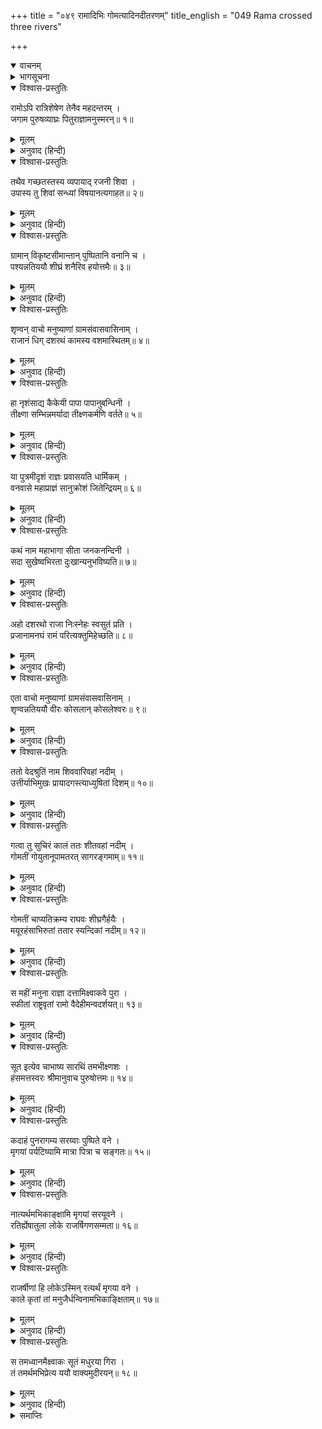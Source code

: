 +++
title = "०४९ रामादिभिः गोमत्यादिनदीतरणम्"
title_english = "049 Rama crossed three rivers"

+++
<details open><summary>वाचनम्</summary>
<div caption="श्रीराम-हरिसीताराममूर्ति-घनपाठिभ्यां वचनम्" class="audioEmbed" src="https://archive.org/download/Ramayana-recitation-Sriram-harisItArAmamUrti-Ghanapaati-v2/Kanda_2/Kanda_2_AYK-049-Gomathyadi_Naditharanam.mp3"></div>
</details>

<details><summary>भागसूचना</summary>

49. ग्रामवासियोंकी बातें सुनते हुए श्रीरामका कोसल जनपदको लाँघते हुए आगे जाना और वेदश्रुति, गोमती एवं स्यन्दिका नदियोंको पार करके सुमन्त्रसे कुछ कहना
</details>

<details open><summary>विश्वास-प्रस्तुतिः</summary>

रामोऽपि रात्रिशेषेण तेनैव महदन्तरम् ।  
जगाम पुरुषव्याघ्रः पितुराज्ञामनुस्मरन्॥ १॥
</details>

<details><summary>मूलम्</summary>

रामोऽपि रात्रिशेषेण तेनैव महदन्तरम् ।  
जगाम पुरुषव्याघ्रः पितुराज्ञामनुस्मरन्॥ १॥
</details>

<details><summary>अनुवाद (हिन्दी)</summary>

उधर पुरुषसिंह श्रीराम भी पिताकी आज्ञाका बारंबार स्मरण करते हुए उस शेष रात्रिमें ही बहुत दूर निकल गये॥
</details>

<details open><summary>विश्वास-प्रस्तुतिः</summary>

तथैव गच्छतस्तस्य व्यपायाद् रजनी शिवा ।  
उपास्य तु शिवां सन्ध्यां विषयानत्यगाहत॥ २॥
</details>

<details><summary>मूलम्</summary>

तथैव गच्छतस्तस्य व्यपायाद् रजनी शिवा ।  
उपास्य तु शिवां सन्ध्यां विषयानत्यगाहत॥ २॥
</details>

<details><summary>अनुवाद (हिन्दी)</summary>

उसी तरह चलते-चलते उनकी वह कल्याणमयी रजनी भी व्यतीत हो गयी । सबेरा होनेपर मङ्गलमयी संध्योपासना करके वे विभिन्न जनपदोंको लाँघते हुए चल दिये॥ २॥
</details>

<details open><summary>विश्वास-प्रस्तुतिः</summary>

ग्रामान् विकृष्टसीमान्तान् पुष्पितानि वनानि च ।  
पश्यन्नतिययौ शीघ्रं शनैरिव हयोत्तमैः॥ ३॥
</details>

<details><summary>मूलम्</summary>

ग्रामान् विकृष्टसीमान्तान् पुष्पितानि वनानि च ।  
पश्यन्नतिययौ शीघ्रं शनैरिव हयोत्तमैः॥ ३॥
</details>

<details><summary>अनुवाद (हिन्दी)</summary>

जिनकी सीमाके पासकी भूमि जोत दी गयी थी, उन ग्रामों तथा फूलोंसे सुशोभित वनोंको देखते हुए वे उन उत्तम घोड़ोंद्वारा शीघ्रतापूर्वक आगे बढ़े जा रहे थे तथापि सुन्दर दृश्योंके देखनेमें तन्मय रहनेके कारण उन्हें उस रथकी गति धीमी-सी ही जान पड़ती थी॥
</details>

<details open><summary>विश्वास-प्रस्तुतिः</summary>

शृण्वन् वाचो मनुष्याणां ग्रामसंवासवासिनाम् ।  
राजानं धिग् दशरथं कामस्य वशमास्थितम्॥ ४॥
</details>

<details><summary>मूलम्</summary>

शृण्वन् वाचो मनुष्याणां ग्रामसंवासवासिनाम् ।  
राजानं धिग् दशरथं कामस्य वशमास्थितम्॥ ४॥
</details>

<details><summary>अनुवाद (हिन्दी)</summary>

मार्गमें जो बड़े और छोटे गाँव मिलते थे, उनमें निवास करनेवाले मनुष्योंकी निम्नाङ्कित बातें उनके कानोंमें पड़ रही थीं—‘अहो! कामके वशमें पड़े हुए राजा दशरथको धिक्कार है!॥ ४॥
</details>

<details open><summary>विश्वास-प्रस्तुतिः</summary>

हा नृशंसाद्य कैकेयी पापा पापानुबन्धिनी ।  
तीक्ष्णा सम्भिन्नमर्यादा तीक्ष्णकर्मणि वर्तते॥ ५॥
</details>

<details><summary>मूलम्</summary>

हा नृशंसाद्य कैकेयी पापा पापानुबन्धिनी ।  
तीक्ष्णा सम्भिन्नमर्यादा तीक्ष्णकर्मणि वर्तते॥ ५॥
</details>

<details><summary>अनुवाद (हिन्दी)</summary>

‘हाय! हाय! पापशीला, पापासक्त, क्रूर तथा धर्ममर्यादाका त्याग करनेवाली कैकेयीको तो दया छू भी नहीं गयी है, वह क्रूर अब निष्ठुर कर्ममें ही लगी रहती है॥ ५॥
</details>

<details open><summary>विश्वास-प्रस्तुतिः</summary>

या पुत्रमीदृशं राज्ञः प्रवासयति धार्मिकम् ।  
वनवासे महाप्राज्ञं सानुक्रोशं जितेन्द्रियम्॥ ६॥
</details>

<details><summary>मूलम्</summary>

या पुत्रमीदृशं राज्ञः प्रवासयति धार्मिकम् ।  
वनवासे महाप्राज्ञं सानुक्रोशं जितेन्द्रियम्॥ ६॥
</details>

<details><summary>अनुवाद (हिन्दी)</summary>

‘जिसने महाराजके ऐसे धर्मात्मा, महाज्ञानी, दयालु और जितेन्द्रिय पुत्रको वनवासके लिये घरसे निकलवा दिया है॥ ६॥
</details>

<details open><summary>विश्वास-प्रस्तुतिः</summary>

कथं नाम महाभागा सीता जनकनन्दिनी ।  
सदा सुखेष्वभिरता दुःखान्यनुभविष्यति॥ ७॥
</details>

<details><summary>मूलम्</summary>

कथं नाम महाभागा सीता जनकनन्दिनी ।  
सदा सुखेष्वभिरता दुःखान्यनुभविष्यति॥ ७॥
</details>

<details><summary>अनुवाद (हिन्दी)</summary>

‘जनकनन्दिनी महाभागा सीता, जो सदा सुखोंमें ही रत रहती थीं, अब वनवासके दुःख कैसे भोग सकेंगी?
</details>

<details open><summary>विश्वास-प्रस्तुतिः</summary>

अहो दशरथो राजा निःस्नेहः स्वसुतं प्रति ।  
प्रजानामनघं रामं परित्यक्तुमिहेच्छति॥ ८॥
</details>

<details><summary>मूलम्</summary>

अहो दशरथो राजा निःस्नेहः स्वसुतं प्रति ।  
प्रजानामनघं रामं परित्यक्तुमिहेच्छति॥ ८॥
</details>

<details><summary>अनुवाद (हिन्दी)</summary>

‘अहो! क्या राजा दशरथ अपने पुत्रके प्रति इतने स्नेहहीन हो गये, जो प्रजाओंके प्रति कोई अपराध न करनेवाले श्रीरामचन्द्रजीका यहाँ परित्याग कर देना चाहते हैं’॥ ८॥
</details>

<details open><summary>विश्वास-प्रस्तुतिः</summary>

एता वाचो मनुष्याणां ग्रामसंवासवासिनाम् ।  
शृण्वन्नतिययौ वीरः कोसलान् कोसलेश्वरः॥ ९॥
</details>

<details><summary>मूलम्</summary>

एता वाचो मनुष्याणां ग्रामसंवासवासिनाम् ।  
शृण्वन्नतिययौ वीरः कोसलान् कोसलेश्वरः॥ ९॥
</details>

<details><summary>अनुवाद (हिन्दी)</summary>

छोटे-बड़े गाँवोंमें रहनेवाले मनुष्योंकी ये बातें सुनते हुए वीर कोसलपति श्रीराम कोसल जनपदकी सीमा लाँघकर आगे बढ़ गये॥ ९॥
</details>

<details open><summary>विश्वास-प्रस्तुतिः</summary>

ततो वेदश्रुतिं नाम शिववारिवहां नदीम् ।  
उत्तीर्याभिमुखः प्रायादगस्त्याध्युषितां दिशम्॥ १०॥
</details>

<details><summary>मूलम्</summary>

ततो वेदश्रुतिं नाम शिववारिवहां नदीम् ।  
उत्तीर्याभिमुखः प्रायादगस्त्याध्युषितां दिशम्॥ १०॥
</details>

<details><summary>अनुवाद (हिन्दी)</summary>

तदनन्तर शीतल एवं सुखद जल बहानेवाली वेदश्रुति नामक नदीको पार करके श्रीरामचन्द्रजी अगस्त्यसेवित दक्षिण-दिशाकी ओर बढ़ गये॥ १०॥
</details>

<details open><summary>विश्वास-प्रस्तुतिः</summary>

गत्वा तु सुचिरं कालं ततः शीतवहां नदीम् ।  
गोमतीं गोयुतानूपामतरत् सागरङ्गमाम्॥ ११॥
</details>

<details><summary>मूलम्</summary>

गत्वा तु सुचिरं कालं ततः शीतवहां नदीम् ।  
गोमतीं गोयुतानूपामतरत् सागरङ्गमाम्॥ ११॥
</details>

<details><summary>अनुवाद (हिन्दी)</summary>

दीर्घकालतक चलकर उन्होंने समुद्रगामिनी गोमती नदीको पार किया, जो शीतल जलका स्रोत बहाती थी । उसके कछारमें बहुत-सी गौएँ विचरती थीं॥ ११॥
</details>

<details open><summary>विश्वास-प्रस्तुतिः</summary>

गोमतीं चाप्यतिक्रम्य राघवः शीघ्रगैर्हयैः ।  
मयूरहंसाभिरुतां ततार स्यन्दिकां नदीम्॥ १२॥
</details>

<details><summary>मूलम्</summary>

गोमतीं चाप्यतिक्रम्य राघवः शीघ्रगैर्हयैः ।  
मयूरहंसाभिरुतां ततार स्यन्दिकां नदीम्॥ १२॥
</details>

<details><summary>अनुवाद (हिन्दी)</summary>

शीघ्रगामी घोड़ोंद्वारा गोमती नदीको लाँघ करके श्रीरघुनाथजीने मोरों और हंसोंके कलरवोंसे व्याप्त स्यन्दिका नामक नदीको भी पार किया॥ १२॥
</details>

<details open><summary>विश्वास-प्रस्तुतिः</summary>

स महीं मनुना राज्ञा दत्तामिक्ष्वाकवे पुरा ।  
स्फीतां राष्ट्रवृतां रामो वैदेहीमन्वदर्शयत्॥ १३॥
</details>

<details><summary>मूलम्</summary>

स महीं मनुना राज्ञा दत्तामिक्ष्वाकवे पुरा ।  
स्फीतां राष्ट्रवृतां रामो वैदेहीमन्वदर्शयत्॥ १३॥
</details>

<details><summary>अनुवाद (हिन्दी)</summary>

वहाँ जाकर श्रीरामने धन-धान्यसे सम्पन्न और अनेक अवान्तर जनपदोंसे घिरी हुई भूमिका सीताको दर्शन कराया, जिसे पूर्वकालमें राजा मनुने इक्ष्वाकुको दिया था॥ १३॥
</details>

<details open><summary>विश्वास-प्रस्तुतिः</summary>

सूत इत्येव चाभाष्य सारथिं तमभीक्ष्णशः ।  
हंसमत्तस्वरः श्रीमानुवाच पुरुषोत्तमः॥ १४॥
</details>

<details><summary>मूलम्</summary>

सूत इत्येव चाभाष्य सारथिं तमभीक्ष्णशः ।  
हंसमत्तस्वरः श्रीमानुवाच पुरुषोत्तमः॥ १४॥
</details>

<details><summary>अनुवाद (हिन्दी)</summary>

फिर श्रीमान् पुरुषोत्तम श्रीरामने ‘सूत!’ कहकर सारथिको बारंबार सम्बोधित किया और मदमत्त हंसके समान मधुर स्वरमें इस प्रकार कहा—॥ १४॥
</details>

<details open><summary>विश्वास-प्रस्तुतिः</summary>

कदाहं पुनरागम्य सरय्वाः पुष्पिते वने ।  
मृगयां पर्यटिष्यामि मात्रा पित्रा च सङ्गतः॥ १५॥
</details>

<details><summary>मूलम्</summary>

कदाहं पुनरागम्य सरय्वाः पुष्पिते वने ।  
मृगयां पर्यटिष्यामि मात्रा पित्रा च सङ्गतः॥ १५॥
</details>

<details><summary>अनुवाद (हिन्दी)</summary>

‘सूत! मैं कब पुनः लौटकर माता-पितासे मिलूँगा और सरयूके पार्श्ववर्ती पुष्पित वनमें मृगयाके लिये भ्रमण करूँगा?॥ १५॥
</details>

<details open><summary>विश्वास-प्रस्तुतिः</summary>

नात्यर्थमभिकाङ्क्षामि मृगयां सरयूवने ।  
रतिर्ह्येषातुला लोके राजर्षिगणसम्मता॥ १६॥
</details>

<details><summary>मूलम्</summary>

नात्यर्थमभिकाङ्क्षामि मृगयां सरयूवने ।  
रतिर्ह्येषातुला लोके राजर्षिगणसम्मता॥ १६॥
</details>

<details><summary>अनुवाद (हिन्दी)</summary>

‘मैं सरयूके वनमें शिकार खेलनेकी बहुत अधिक अभिलाषा नहीं रखता । यह लोकमें एक प्रकारकी अनुपम क्रीड़ा है, जो राजर्षियोंके समुदायको अभिमत है॥ १६॥
</details>

<details open><summary>विश्वास-प्रस्तुतिः</summary>

राजर्षीणां हि लोकेऽस्मिन् रत्यर्थं मृगया वने ।  
काले कृतां तां मनुजैर्धन्विनामभिकाङ्क्षिताम्॥ १७॥
</details>

<details><summary>मूलम्</summary>

राजर्षीणां हि लोकेऽस्मिन् रत्यर्थं मृगया वने ।  
काले कृतां तां मनुजैर्धन्विनामभिकाङ्क्षिताम्॥ १७॥
</details>

<details><summary>अनुवाद (हिन्दी)</summary>

‘इस लोकमें वनमें जाकर शिकार खेलना राजर्षियोंकी क्रीड़ाके लिये प्रचलित हुआ था । अतः मनुपुत्रोंद्वारा उस समय की गयी यह क्रीड़ा अन्य धनुर्धरोंको भी अभीष्ट हुई’॥ १७॥
</details>

<details open><summary>विश्वास-प्रस्तुतिः</summary>

स तमध्वानमैक्ष्वाकः सूतं मधुरया गिरा ।  
तं तमर्थमभिप्रेत्य ययौ वाक्यमुदीरयन्॥ १८॥
</details>

<details><summary>मूलम्</summary>

स तमध्वानमैक्ष्वाकः सूतं मधुरया गिरा ।  
तं तमर्थमभिप्रेत्य ययौ वाक्यमुदीरयन्॥ १८॥
</details>

<details><summary>अनुवाद (हिन्दी)</summary>

इक्ष्वाकुनन्दन श्रीरामचन्द्रजी विभिन्न विषयोंको लेकर सूतसे मधुर वाणीमें उपयुक्त बातें कहते हुए उस मार्गपर बढ़ते चले गये॥ १८॥
</details>

<details><summary>समाप्तिः</summary>

इत्यार्षे श्रीमद्रामायणे वाल्मीकीये आदिकाव्येऽयोध्याकाण्डे एकोनपञ्चाशः सर्गः॥ ४९॥  
इस प्रकार श्रीवाल्मीकिनिर्मित आर्षरामायण आदिकाव्यके अयोध्याकाण्डमें उनचासवाँ सर्ग पूरा हुआ॥ ४९॥
</details>

